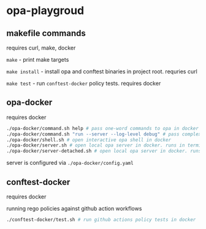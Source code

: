 # opa-playgroud

## makefile commands

requires curl,  make, docker

`make` - print make targets

`make install` - install opa and conftest binaries in project root. requries curl

`make test` - run `conftest-docker` policy tests. requires docker

## opa-docker

requires docker

```bash
./opa-docker/command.sh help # pass one-word commands to opa in docker
./opa-docker/command.sh "run --server --log-level debug" # pass complex commands to opa in docker
./opa-docker/shell.sh # open interactive opa shell in docker
./opa-docker/server.sh # open local opa server in docker. runs in terminal
./opa-docker/server-detached.sh # open local opa server in docker. runs in background

```

server is configured via `./opa-docker/config.yaml`

## conftest-docker

requires docker

running rego policies against github action workflows

```bash
./conftest-docker/test.sh # run github actions policy tests in docker
```

